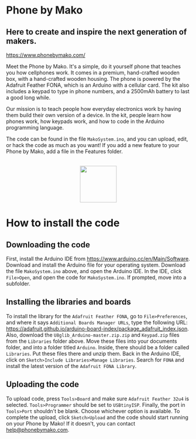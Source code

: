 # Phone by Mako
## Here to create and inspire the next generation of makers.
https://www.phonebymako.com/

Meet the Phone by Mako. It's a simple, do it yourself phone that teaches you how cellphones work. It comes in a premium, hand-crafted wooden box, with a hand-crafted wooden housing. The phone is powered by the Adafruit Feather FONA, which is an Arduino with a cellular card. The kit also includes a keypad to type in phone numbers, and a 2500mAh battery to last a good long while.

Our mission is to teach people how everyday electronics work by having them build their own version of a device. In the kit, people learn how phones work, how keypads work, and how to code in the Arduino programming language.


The code can be found in the file `MakoSystem.ino`, and you can upload, edit, or hack the code as much as you want! If you add a new feature to your Phone by Mako, add a file in the Features folder.

<p align="center">
  <br>
  <img width="100px" src="http://phonebymako.com/logo-4.png">
</p>


# How to install the code
## Downloading the code
First, install the Arduino IDE from https://www.arduino.cc/en/Main/Software. Download and install the Arduino file for your operating system. Download the file `MakoSystem.ino` above, and open the Arduino IDE. In the IDE, click `File>Open`, and open the code for `MakoSystem.ino`. If prompted, move into a subfolder. 

## Installing the libraries and boards
To install the library for the `Adafruit Feather FONA`, go to `File>Preferences`, and where it says `Additional Boards Manager URLs`, type the following URL: https://adafruit.github.io/arduino-board-index/package_adafruit_index.json. Also, download the `U8glib_Arduino-master.zip.zip` and `Keypad.zip` files from the `Libraries` folder above. Move these files into your documents folder, and into a folder titled `Arduino`. Inside, there should be a folder called `Libraries`. Put these files there and unzip them. Back in the Arduino IDE, click on `Sketch>Include Libraries>Manage Libraries`. Search for `FONA` and install the latest version of the `Adafruit FONA Library`.

## Uploading the code
To upload code, press `Tools>Board` and make sure `Adafruit Feather 32u4` is selected. `Tools>Programmer` should be set to `USBtinyISP`. Finally, the port in `Tools>Port` shouldn't be blank. Choose whichever option is available. To complete the upload, click `Sketch>Upload` and the code should start running on your Phone by Mako! If it doesn't, you can contact <a href="mailto:help@phonebymako.com">help@phonebymako.com</a>.

